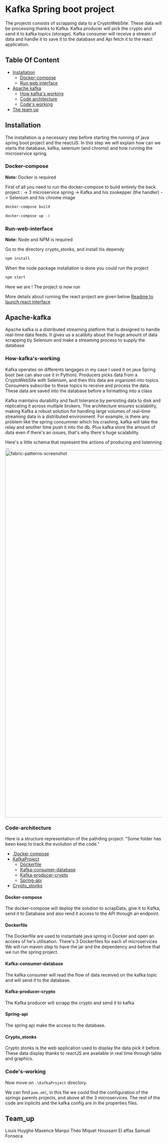 # Kafka Spring boot project

The projects consists of scrapping data to a CryptoWebSite.
These data will be processing thanks to Kafka.
Kafka producer will pick the crypto and send it to kafka topics (storage).
Kafka consumer will receive a stream of data and handle it to save it to the database and Api fetch it to the react application.

## Table Of Content

- [Installation](#installation)
    - [Docker-compose](#Docker-compose)
    - [Run web interface](#Run-web-interface)
- [Apache kafka](#Apache-kafka)
    - [How kafka's working](#How-kafka's-working)
    - [Code architecture](#Code-architecture)
    - [Code's working](#Code's-working)
- [The team up](#Team_up)

## Installation

The installation is a necessary step before starting the running of java spring boot project and the reactJS.
In this step we will explain how can we starts the database, kafka, selenium (and chrome) and how running the microservice spring.

### Docker-compose

**Note:** Docker is required

First of all you need to run the docker-compose to build entirely the back project : 
-> 3 microservice spring
-> Kafka and his zookepper (the handler)
-> Selenium and his chrome image

```bash
docker-compose build
```

```bash
docker-compose up -d 
```

### Run-web-interface

**Note:** Node and NPM is required

Go to the directory crypto_stonks, and install his dependy

```bash
npm install
```

When the node package installation is done you could run the project 

```bash
npm start
```

Here we are ! The project is now run 

More details about running the react project are given below
[Readme to launch react interface](./crypto_stonks/README.md)


## Apache-kafka

Apache kafka is a distributed streaming platform that is designed to handle real-time data feeds.
It gives us a scalibity about the huge amount of data scrapping by Selenium and make a streaming process to supply the database 

### How-kafka's-working

Kafka operates on differents langages in my case I used it on java Spring boot (we can also use it in Python). 
Producers picks data from a CryptoWebSite with Selenium, and then this data are organized into topics. 
Consumers subscribe to these topics to receive and process the data.
These data are saved into the database before a formatting into a class

Kafka maintains durability and fault tolerance by persisting data to disk and replicating it across multiple brokers. 
The architecture ensures scalability, making Kafka a robust solution for handling large volumes of real-time streaming data in a distributed environment.
For example, is there any problem like the spring consummer which his crashing, kafka will take the relay and another time push it into the db. Plus kafka store the amount of data even if there's an issues, that's why there's huge scalability.

Here's a little schema that represent the actions of producing and listenning ...
<img width="1173" alt="fabric-patterns-screenshot" src="https://github.com/EpitechMscProPromo2024/T-DAT-901-LIL_1/blob/main/kafkaSystem.png?raw=true">

### Code-architecture

Here is a structure representation of the pathding project. "Some folder has been keep to track the evolution of the code."


- [.Docker compose](#Docker-compose)
- [KafkaProject](#Dockerfile)
    - [Dockerfile](#Dockerfile)
    - [Kafka-consumer-database](#Kafka-consumer-database)
    - [Kafka-producer-crypto](#Kafka-producer-crypto)
    - [Spring-api](#Spring-api)
- [Crypto_stonks](#Crypto_stonks)

#### Docker-compose

The docker-compose will deploy the solution to scrapData, give it to Kafka, send it to Database and also rend it access to the API through an endpoint.

#### Dockerfile

The Dockerfile are used to instantiate java spring in Docker and open an accees of he's utilisation.
There's 3 Dockerfiles for each of microservices
We will run maven step to have the jar and the dependency and before that we run the spring project.

#### Kafka-consumer-database

The kafka consumer will read the flow of data received on the kafka topic and will send it to the database.

#### Kafka-producer-crypto

The Kafka producer will scrapp the crypto and send it to kafka

#### Spring-api

The spring api make the access to the database.

#### Crypto_stonks

Crypto stonks is the web application used to display the data pick it before.
These data display thanks to reactJS are available in real time through table and graphics.


### Code's-working

Now move on `.\KafkaProject` directory.

We can find `pom.xml`, in this file we could find the configuration of the springs parents projects, and above all the 3 microservices.
The rest of the code are inplicits and the kafka config are in the properties files.


## Team_up

Louis Huyghe
Maxence Marqui
Théo Miquet
Houssam El affas
Samuel Fonseca


